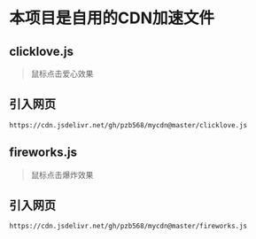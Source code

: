 #  本项目是自用的CDN加速文件
## clicklove.js
>鼠标点击爱心效果
## 引入网页
```
https://cdn.jsdelivr.net/gh/pzb568/mycdn@master/clicklove.js
```
## fireworks.js
>鼠标点击爆炸效果
## 引入网页

```
https://cdn.jsdelivr.net/gh/pzb568/mycdn@master/fireworks.js
```
